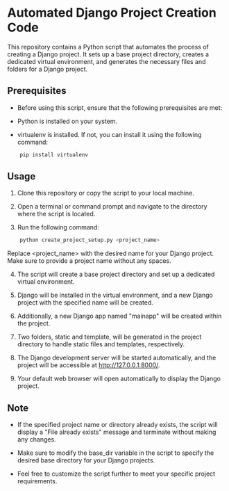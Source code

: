 # Automated Django Project Creation Code

This repository contains a Python script that automates the process of creating a Django project. It sets up a base project directory, creates a dedicated virtual environment, and generates the necessary files and folders for a Django project.

## Prerequisites

- Before using this script, ensure that the following prerequisites are met:

- Python is installed on your system.
- virtualenv is installed. If not, you can install it using the following command:

```bash 
    pip install virtualenv 
```


## Usage
1. Clone this repository or copy the script to your local machine.

2. Open a terminal or command prompt and navigate to the directory where the script is located.

3. Run the following command:

```bash
    python create_project_setup.py <project_name>
```

Replace <project_name> with the desired name for your Django project. Make sure to provide a project name without any spaces.

4. The script will create a base project directory and set up a dedicated virtual environment.

5. Django will be installed in the virtual environment, and a new Django project with the specified name will be created.

6. Additionally, a new Django app named "mainapp" will be created within the project.

7. Two folders, static and template, will be generated in the project directory to handle static files and templates, respectively.

8. The Django development server will be started automatically, and the project will be accessible at http://127.0.0.1:8000/.

9. Your default web browser will open automatically to display the Django project.


## Note
- If the specified project name or directory already exists, the script will display a "File already exists" message and terminate without making any changes.

- Make sure to modify the base_dir variable in the script to specify the desired base directory for your Django projects.

- Feel free to customize the script further to meet your specific project requirements.